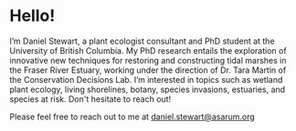 <h1>Hello!</h1>

I’m Daniel Stewart, a plant ecologist consultant and PhD student at the University of British Columbia. My PhD research entails the exploration of innovative new techniques for restoring and constructing tidal marshes in the Fraser River Estuary, working under the direction of Dr. Tara Martin of the Conservation Decisions Lab. I’m interested in topics such as wetland plant ecology, living shorelines, botany, species invasions, estuaries, and species at risk. Don't hesitate to reach out! 

Please feel free to reach out to me at daniel.stewart@asarum.org

